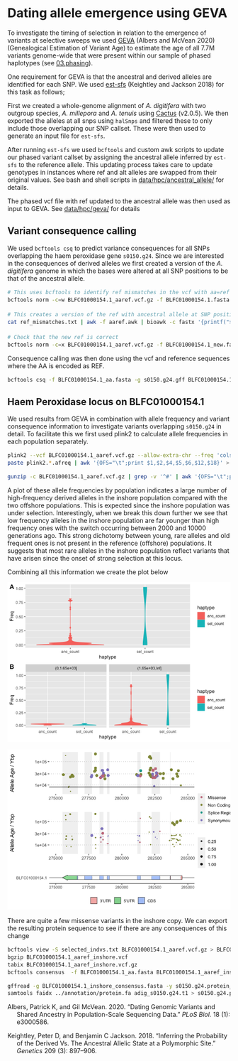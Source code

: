Dating allele emergence using GEVA
================

To investigate the timing of selection in relation to the emergence of
variants at selective sweeps we used
[GEVA](https://github.com/pkalbers/geva) (Albers and McVean 2020)
(Genealogical Estimation of Variant Age) to estimate the age of all 7.7M
variants genome-wide that were present within our sample of phased
haplotypes (see [03.phasing](03.phasing.md)).

One requirement for GEVA is that the ancestral and derived alleles are
identified for each SNP. We used
[est-sfs](http://www.homepages.ed.ac.uk/pkeightl//software) (Keightley
and Jackson 2018) for this task as follows;

First we created a whole-genome alignment of *A. digitifera* with two
outgroup species, *A. millepora* and *A. tenuis* using
[Cactus](https://github.com/ComparativeGenomicsToolkit/cactus) (v2.0.5).
We then exported the alleles at all snps using `halSnps` and filtered
these to only include those overlapping our SNP callset. These were then
used to generate an input file for `est-sfs`.

After running `est-sfs` we used `bcftools` and custom awk scripts to
update our phased variant callset by assigning the ancestral allele
inferred by `est-sfs` to the reference allele. This updating process
takes care to update genotypes in instances where ref and alt alleles
are swapped from their original values. See bash and shell scripts in
[data/hpc/ancestral\_allele/](data/hpc/ancestral_allele/) for details.

The phased vcf file with ref updated to the ancestral allele was then
used as input to GEVA. See [data/hpc/geva/](data/hpc/geva/) for details

## Variant consequence calling

We used `bcftools csq` to predict variance consequences for all SNPs
overlapping the haem peroxidase gene `s0150.g24`. Since we are
interested in the consequences of derived alleles we first created a
version of the *A. digitifera* genome in which the bases were altered at
all SNP positions to be that of the ancestral allele.

``` bash
# This uses bcftools to identify ref mismatches in the vcf with aa=ref
bcftools norm -c=w BLFC01000154.1_aaref.vcf.gz -f BLFC01000154.1.fasta 2> ref_mismatches.txt

# This creates a version of the ref with ancestral allele at SNP positions
cat ref_mismatches.txt | awk -f aaref.awk | bioawk -c fastx '{printf(">%s\n%s\n",$name,$seq)}' > BLFC01000154.1_aa.fasta

# Check that the new ref is correct
bcftools norm -c=x BLFC01000154.1_aaref.vcf.gz -f BLFC01000154.1_new.fasta
```

Consequence calling was then done using the vcf and reference sequences
where the AA is encoded as REF.

``` bash
bcftools csq -f BLFC01000154.1_aa.fasta -g s0150.g24.gff BLFC01000154.1_aaref.vcf.gz -O t > s0150.g24.csq.tsv 
```

## Haem Peroxidase locus on BLFC01000154.1

We used results from GEVA in combination with allele frequency and
variant consequence information to investigate variants overlapping
`s0150.g24` in detail. To facilitate this we first used plink2 to
calculate allele frequencies in each population separately.

``` bash
plink2 --vcf BLFC01000154.1_aaref.vcf.gz --allow-extra-chr --freq 'cols=chrom,pos,ref,alt,altfreq'  --pheno populations.txt --loop-cats 'site'
paste plink2.*.afreq | awk '{OFS="\t";print $1,$2,$4,$5,$6,$12,$18}' > BLFC01000154.1_plink2.all.afreq
```

``` bash
gunzip -c BLFC01000154.1_aaref.vcf.gz | grep -v '^#' | awk '{OFS="\t";print $1,$2,$4,$5,$8}' > BLFC01000154.1_aaref_allele_info.tsv
```

A plot of these allele frequencies by population indicates a large
number of high-frequency derived alleles in the inshore population
compared with the two offshore populations. This is expected since the
inshore population was under selection. Interestingly, when we break
this down further we see that low frequency alleles in the inshore
population are far younger than high frequency ones with the switch
occurring between 2000 and 10000 generations ago. This strong dichotomy
between young, rare alleles and old frequent ones is not present in the
reference (offshore) populations. It suggests that most rare alleles in
the inshore population reflect variants that have arisen since the onset
of strong selection at this locus.

Combining all this information we create the plot below

![](25.geva_files/figure-gfm/unnamed-chunk-5-1.png)<!-- -->

![](25.geva_files/figure-gfm/unnamed-chunk-6-1.png)<!-- -->

There are quite a few missense variants in the inshore copy. We can
export the resulting protein sequence to see if there are any
consequences of this change

``` bash
bcftools view -S selected_indvs.txt BLFC01000154.1_aaref.vcf.gz > BLFC01000154.1_aaref_inshore.vcf
bgzip BLFC01000154.1_aaref_inshore.vcf 
tabix BLFC01000154.1_aaref_inshore.vcf.gz
bcftools consensus  -f BLFC01000154.1_aa.fasta BLFC01000154.1_aaref_inshore.vcf.gz > BLFC01000154.1_inshore_consensus.fasta
```

``` bash
gffread -g BLFC01000154.1_inshore_consensus.fasta -y s0150.g24.protein_inshore.fa s0150.g24.gff
samtools faidx ../annotation/protein.fa adig_s0150.g24.t1 > s0150.g24.protein.fa 
```

<div id="refs" class="references csl-bib-body hanging-indent">

<div id="ref-Albers2020-vl" class="csl-entry">

Albers, Patrick K, and Gil McVean. 2020. “Dating Genomic Variants and
Shared Ancestry in Population-Scale Sequencing Data.” *PLoS Biol.* 18
(1): e3000586.

</div>

<div id="ref-Keightley2018-dh" class="csl-entry">

Keightley, Peter D, and Benjamin C Jackson. 2018. “Inferring the
Probability of the Derived Vs. The Ancestral Allelic State at a
Polymorphic Site.” *Genetics* 209 (3): 897–906.

</div>

</div>
